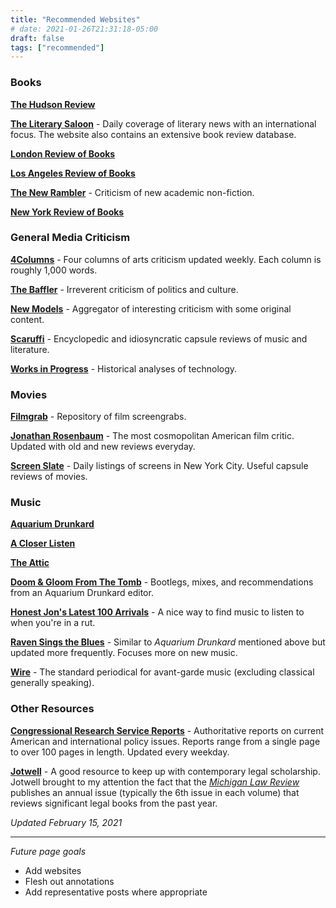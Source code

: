 ```yaml
---
title: "Recommended Websites"
# date: 2021-01-26T21:31:18-05:00
draft: false
tags: ["recommended"]
---
```


### Books
**[The Hudson Review](https://hudsonreview.com/)**

**[The Literary Saloon](https://www.complete-review.com/saloon/index.htm)** - Daily coverage of literary news with an international focus. The website also contains an extensive book review database.

**[London Review of Books](https://www.lrb.co.uk/)**

**[Los Angeles Review of Books](https://lareviewofbooks.org/)**

**[The New Rambler](https://newramblerreview.com/)** - Criticism of new academic non-fiction.

**[New York Review of Books](https://www.nybooks.com/)**

### General Media Criticism
**[4Columns](https://4columns.org/)** - Four columns of arts criticism updated weekly. Each column is roughly 1,000 words.

**[The Baffler](https://thebaffler.com/)** - Irreverent criticism of politics and culture.

**[New Models](https://newmodels.io)** - Aggregator of interesting criticism with some original content.

**[Scaruffi](https://scaruffi.com/)** - Encyclopedic and idiosyncratic capsule reviews of music and literature.

**[Works in Progress](https://worksinprogress.co/)** - Historical analyses of technology.
### Movies
**[Filmgrab](https://film-grab.com/)** - Repository of film screengrabs.

**[Jonathan Rosenbaum](https://www.jonathanrosenbaum.net/)** - The most cosmopolitan American film critic. Updated with old and new reviews everyday.

**[Screen Slate](https://www.screenslate.com/)** - Daily listings of screens in New York City. Useful capsule reviews of movies.

### Music
**[Aquarium Drunkard](https://aquariumdrunkard.com)**

**[A Closer Listen](https://acloserlisten.com)**

**[The Attic](https://members.tripod.com/lysergia_2/AcidArchives/lamaAttic.htm)**

**[Doom & Gloom From The Tomb](https://doomandgloomfromthetomb.tumblr.com/)** - Bootlegs, mixes, and recommendations from an Aquarium Drunkard editor.

**[Honest Jon's Latest 100 Arrivals](https://honestjons.com/shop/Latest_100_arrivals)** - A nice way to find music to listen to when you're in a rut.

**[Raven Sings the Blues](http://www.ravensingstheblues.com/)** - Similar to *Aquarium Drunkard* mentioned above but updated more frequently. Focuses more on new music.

**[Wire](https://www.thewire.co.uk/)** - The standard periodical for avant-garde music (excluding classical generally speaking).

### Other Resources

**[Congressional Research Service Reports](https://crsreports.congress.gov/)** - Authoritative reports on current American and international policy issues. Reports range from a single page to over 100 pages in length. Updated every weekday. 

**[Jotwell](https://jotwell.com/)** - A good resource to keep up with contemporary legal scholarship. Jotwell brought to my attention the fact that the *[Michigan Law Review](https://repository.law.umich.edu/mlr/)* publishes an annual issue (typically the 6th issue in each volume) that reviews significant legal books from the past year.

*Updated February 15, 2021*

***

*Future page goals*
  * Add websites
  * Flesh out annotations
  * Add representative posts where appropriate
